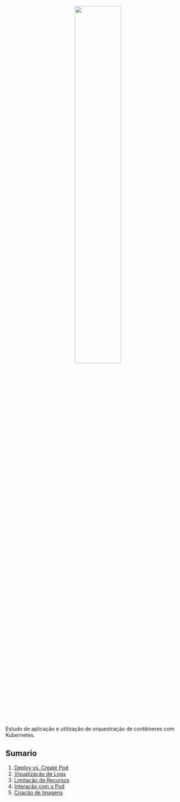 <div align="center">
<img src="https://www.vectorlogo.zone/logos/kubernetes/kubernetes-ar21.svg" width=50%></img>
</div>

Estudo de aplicação e utilização de orquestração de contêineres com Kubernetes.

## Sumario

1. [Deploy vs. Create Pod](Markdown/02-Deploy-Vs-Create-Pod.md)
2. [Visualização de Logs](Markdown/03-Logs.md)
3. [Limitação de Recursos](Markdown/04-Limitacao-de-recursos.md)
4. [Interação com o Pod](Markdown/05-Interacao-Pod.md)
5. [Criação de Imagens](Markdown/06-Criacao-de-Imagens.md)